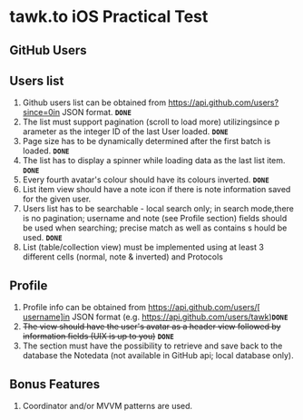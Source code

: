 # tawk.to iOS Practical Test

## GitHub Users

## Users list

1. Github users list can be obtained from ​https://api.github.com/users?since=0​in JSON format. **`DONE`**
2. The list must support pagination (​scroll to load more​) utilizing ​since p​arameter as the integer ID of the last User loaded. **`DONE`**
3. Page size​ has to be dynamically determined after the first batch is loaded. **`DONE`**
4. The list has to display a spinner while loading data as the last list item. **`DONE`**
5. Every fourth avatar's colour should have its colours inverted. **`DONE`**
5. List item view should have a note icon if there is note information saved for the given
user.
7. Users list has to be searchable - local search only; in ​search mode,​ there is no
pagination; username and note (see Profile section) fields should be used when
searching; precise match as well as ​contains s​ hould be used. **`DONE`**
8. List (table/collection view) must be implemented using at least ​3 different cells
(normal, note & inverted) and ​Protocols

## Profile

1. Profile info can be obtained from ​https://api.github.com/users/[​username]​in JSON format (e.g. ​https://api.github.com/users/tawk)​ **`DONE`**
1. ~~The view should have the user's avatar as a header view followed by information fields (UIX is up to you)~~ **`DONE`**
2. The section must have the possibility to retrieve and save back to the database the Note​data (not available in GitHub api; local database only).

## Bonus Features

1. Coordinator and/or MVVM patterns are used.
